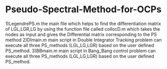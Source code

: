 # Pseudo-Spectral-Method-for-OCPs
1)LegendrePS.m the main file which helps to find the differentiation matrix of LGL,LGR,LG by using the function file called collocD.m which takes the nodes as input and gives the Differential matrix corresponding to the PS method
2)DImain.m main script in Double Integrator Tracking problem can execute all three PS_methods (LGL,LG,LGR) based on the user defined PS_method.
3)BBmain.m main script in Bang_Bang control problem can execute all three PS_methods (LGL,LG,LGR) based on the user defined PS_method.
